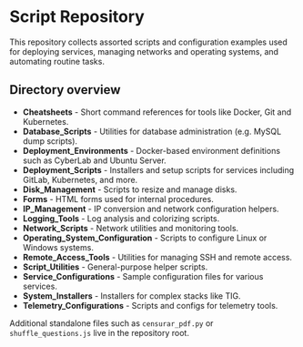 # Script Repository

This repository collects assorted scripts and configuration examples used for deploying services, managing networks and operating systems, and automating routine tasks.

## Directory overview

- **Cheatsheets** - Short command references for tools like Docker, Git and Kubernetes.
- **Database_Scripts** - Utilities for database administration (e.g. MySQL dump scripts).
- **Deployment_Environments** - Docker-based environment definitions such as CyberLab and Ubuntu Server.
- **Deployment_Scripts** - Installers and setup scripts for services including GitLab, Kubernetes, and more.
- **Disk_Management** - Scripts to resize and manage disks.
- **Forms** - HTML forms used for internal procedures.
- **IP_Management** - IP conversion and network configuration helpers.
- **Logging_Tools** - Log analysis and colorizing scripts.
- **Network_Scripts** - Network utilities and monitoring tools.
- **Operating_System_Configuration** - Scripts to configure Linux or Windows systems.
- **Remote_Access_Tools** - Utilities for managing SSH and remote access.
- **Script_Utilities** - General-purpose helper scripts.
- **Service_Configurations** - Sample configuration files for various services.
- **System_Installers** - Installers for complex stacks like TIG.
- **Telemetry_Configurations** - Scripts and configs for telemetry tools.

Additional standalone files such as `censurar_pdf.py` or `shuffle_questions.js` live in the repository root.
